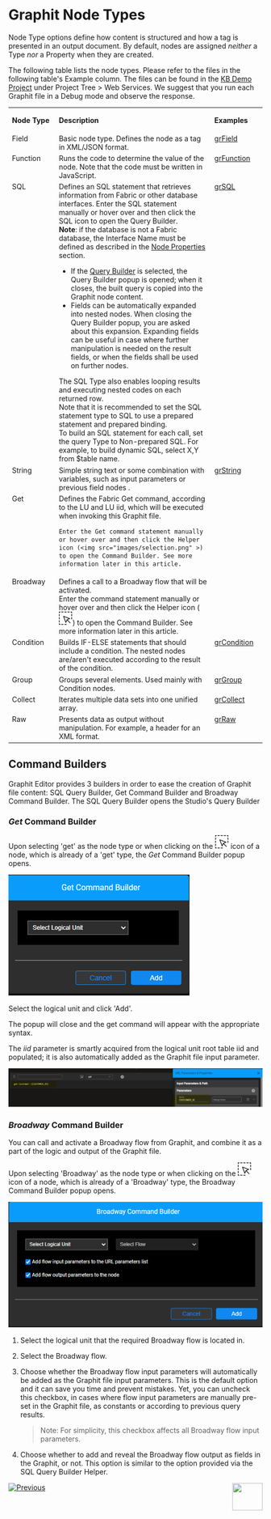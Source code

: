 # Graphit Node Types

Node Type options define how content is structured and how a tag is presented in an output document. By default, nodes are assigned *neither* a Type *nor* a Property when they are created.



The following table lists the node types. Please refer to the files in the following table's Example column. The files can be found in the [KB Demo Project](/articles/demo_project/Fabric_Demo_Project/00_Fabric_demo_project_setup_guidelines.md) under Project Tree > Web Services. We suggest that you run each Graphit file in a Debug mode and observe the response. 

<table>
<tbody>
<tr>
<td valign="top" width="150pxl">
<p><strong>Node Type</strong></p>
</td>
<td valign="top" width="500pxl">
<p><strong>Description</strong></p>
</td>
<td valign="top" width="150pxl">
<p><strong>Examples</strong></p>
</td>
</tr>
<tr>
<td valign="top" width="50pxl">Field</td>
<td valign="top" width="900pxl">Basic node type. Defines the node as a tag in XML/JSON format.</td>
<td valign="top" width="50pxl"> 
    <a href="/articles/15_web_services_and_graphit/17_Graphit/10_graphit_examples.md#grfieldgraphit">grField</a>
</td>
</tr>
<tr>
<td valign="top" width="50pxl">Function</td>
<td valign="top" width="900pxl">Runs the code to determine the value of the node. Note that the code must be written in JavaScript.&nbsp;</td>
<td valign="top" width="50pxl"><a href="/articles/15_web_services_and_graphit/17_Graphit/10_graphit_examples.md#grfunctiongraphit">grFunction</a></td>
</tr>
<tr>
<td valign="top" width="50pxl">SQL</td>
<td valign="top" width="900pxl">Defines an SQL statement that retrieves information from Fabric or other database interfaces.
    Enter the SQL statement manually or hover over and then click the SQL icon to open the Query Builder. 
    <br/><b>Note</b>: if the database is not a Fabric database, the Interface Name must be defined as described in the <a href="/articles/15_web_services_and_graphit/17_Graphit/04_graphit_node_properties.md">Node Properties</a> section. <br/>
<ul>
<li>If the <a href="/articles/11_query_builder/01_query_builder_overview.md">Query Builder</a> is selected, the Query Builder popup is opened; when it closes, the built query is copied into the Graphit node content.
</li>    
<li>Fields can be automatically expanded into nested nodes. When closing the Query Builder popup, you are asked about this expansion. Expanding fields can be useful in case where further manipulation is needed on the result fields, or when the fields shall be used on further nodes.
</li>    
</ul>
The SQL Type also enables looping results and executing nested codes on each returned row.<br/>
Note that it is recommended to set the SQL statement type to SQL to use a prepared statement and prepared binding.<br/>
To build an SQL statement for each call, set the query Type to Non-prepared SQL. For example, to build dynamic SQL, select X,Y from $table name.
</td>
<td valign="top" width="50pxl"><a href="/articles/15_web_services_and_graphit/17_Graphit/10_graphit_examples.md#retrieving-data-for-an-lui">grSQL</a></td>
</tr>
<tr>
<td valign="top" width="50pxl">String</td>
<td valign="top" width="900pxl">Simple string text or some combination with variables, such as input parameters or previous field nodes .&nbsp;</td>
<td valign="top" width="50pxl"><a href="/articles/15_web_services_and_graphit/17_Graphit/10_graphit_examples.md#grstringgraphit">grString</a></td>
</tr>
<tr>
<td valign="top" width="50pxl">Get</td>
<td valign="top" width="900pxl">Defines the Fabric Get command, according to the LU and LU iid, which will be executed when invoking this Graphit file.<br/>


    Enter the Get command statement manually or hover over and then click the Helper icon (<img src="images/selection.png" >) to open the Command Builder. See more information later in this article.
</td>
<td valign="top" width="50pxl"></a></td>
</tr>
<tr>
<td valign="top" width="50pxl">Broadway</td>
<td valign="top" width="900pxl">Defines a call to a Broadway flow that will be activated.<br/>
    Enter the command statement manually or hover over and then click the Helper icon (<img src="images/selection.png" >) to open the Command Builder. See more information later in this article.
</td>
<td valign="top" width="50pxl"></a></td>
</tr>
<tr>
<td valign="top" width="50pxl">Condition</td>
<td valign="top" width="900pxl">Builds IF-ELSE statements that should include a condition. The nested nodes are/aren't executed according to the result of the condition.&nbsp;</td>
<td valign="top" width="50pxl"><a href="/articles/15_web_services_and_graphit/17_Graphit/10_graphit_examples.md#grconditiongraphit">grCondition</a></td>
</tr>
<tr>
<td valign="top" width="50pxl">Group&nbsp;</td>
<td valign="top" width="900pxl">Groups several elements. Used mainly with Condition nodes.</td>
<td valign="top" width="50pxl"><a href="/articles/15_web_services_and_graphit/17_Graphit/10_graphit_examples.md#grgroupgraphit">grGroup</a></td>
</tr>
<tr>
<td valign="top" width="50pxl">Collect</td>
<td valign="top" width="900pxl">Iterates multiple data sets into one unified array.&nbsp;</td>
<td valign="top" width="50pxl"><a href="/articles/15_web_services_and_graphit/17_Graphit/10_graphit_examples.md#grcollectgraphit">grCollect</a></td>
</tr>
<tr>
<td valign="top" width="50pxl">Raw</td>
<td valign="top" width="900pxl">Presents data as output without manipulation. For example, a header for an XML format.&nbsp;</td>
<td valign="top" width="50pxl"><a href="/articles/15_web_services_and_graphit/17_Graphit/10_graphit_examples.md#grrawgraphit">grRaw</a></td>
</tr>
</tbody>
</table>



## Command Builders

Graphit Editor provides 3 builders in order to ease the creation of Graphit file content: SQL Query Builder, Get Command Builder and Broadway Command Builder. The SQL Query Builder opens the Studio's Query Builder

### *Get* Command Builder

Upon selecting 'get' as the node type or when clicking on the <img src="images/selection.png" > icon of a node, which is already of a 'get' type, the *Get* Command Builder popup opens.

<img src="images/get_command_builder.png" >



Select the logical unit and click 'Add'.

The popup will close and the get command will appear with the appropriate syntax. 

The *iid* parameter is smartly acquired from the logical unit root table iid and populated; it is also automatically added as the Graphit file input parameter.

<img src="images/get_command_builder_added.png" >



### *Broadway* Command Builder

You can call and activate a Broadway flow from Graphit, and combine it as a part of the logic and output of the Graphit file.

Upon selecting 'Broadway' as the node type or when clicking on the <img src="images/selection.png" > icon of a node, which is already of a 'Broadway' type, the Broadway Command Builder popup opens.



<img src="images/bw_command_builder.png" >



1. Select the logical unit that the required Broadway flow is located in.

2. Select the Broadway flow.

3. Choose whether the Broadway flow input parameters will automatically be added as the Graphit file input parameters. This is the default option and it can save you time and prevent mistakes. Yet, you can uncheck this checkbox, in cases where flow input parameters are manually pre-set in the Graphit file, as constants or according to previous query results. 

   > Note: For simplicity, this checkbox affects all Broadway flow input parameters. 

4. Choose whether to add and reveal the Broadway flow output as fields in the Graphit, or not. This option is similar to the option provided via the SQL Query Builder Helper.







[![Previous](/articles/images/Previous.png)](/articles/15_web_services_and_graphit/17_Graphit/02_graphit_basic_editing.md)[<img align="right" width="60" height="54" src="/articles/images/Next.png">](/articles/15_web_services_and_graphit/17_Graphit/04_graphit_node_properties.md)

